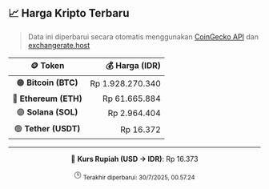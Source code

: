 

<!-- HARGA_KRIPTO -->
## 📈 Harga Kripto Terbaru

> Data ini diperbarui secara otomatis menggunakan [CoinGecko API](https://www.coingecko.com/) dan [exchangerate.host](https://exchangerate.host/)

<div align="center">

| 🪙 Token | 💰 Harga (IDR) |
|:------:|---------------:|
| 🟠 **Bitcoin (BTC)**   | Rp 1.928.270.340 |
| 🔵 **Ethereum (ETH)**  | Rp 61.665.884 |
| 🟣 **Solana (SOL)**    | Rp 2.964.404 |
| 🟢 **Tether (USDT)**   | Rp 16.372 |

---

💱 **Kurs Rupiah (USD → IDR)**: Rp 16.373

🕒 <sub>Terakhir diperbarui: 30/7/2025, 00.57.24</sub>

</div>
<!-- /HARGA_KRIPTO -->